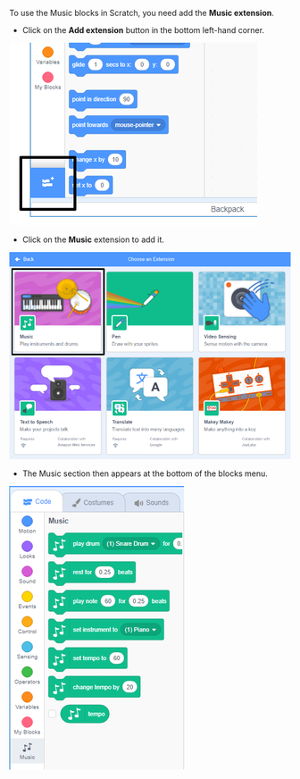 To use the Music blocks in Scratch, you need add the **Music extension**.

+ Click on the **Add extension** button in the bottom left-hand corner.

![add extension button highlighted](images/add-extension-annotated.png)

+ Click on the **Music** extension to add it.

![pen extension highlighted](images/click-music-annotated.png)

+ The Music section then appears at the bottom of the blocks menu.

![pen extension blocks](images/music-extension-blocks.png)